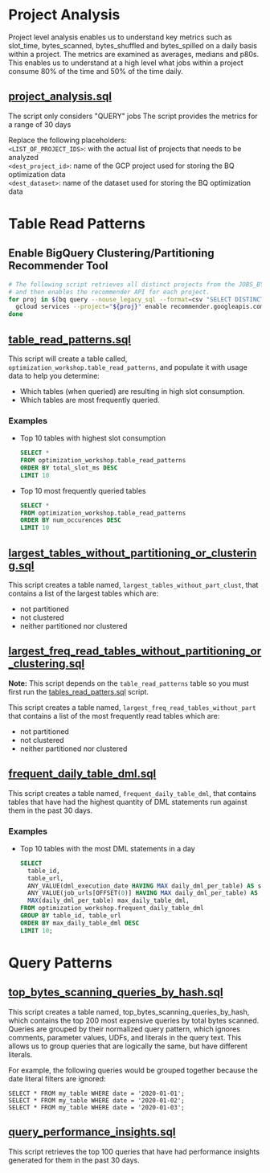 # Project Analysis
Project level analysis enables us to understand key metrics such as slot_time, bytes_scanned, bytes_shuffled  and bytes_spilled on a daily basis within a project. The metrics are examined as averages, medians and p80s. This enables us to understand at a high level what jobs within a project consume 80% of the time and 50% of the time daily.

## [project_analysis.sql](project_analysis.sql)

The script only considers "QUERY" jobs
The script provides the metrics for a range of 30 days

Replace the following placeholders:\
`<LIST_OF_PROJECT_IDS>`: with the actual list of projects that needs to be analyzed\
`<dest_project_id>`: name of the GCP project used for storing the BQ optimization data\
`<dest_dataset>`: name of the dataset used for storing the BQ optimization data

# Table Read Patterns

## Enable BigQuery Clustering/Partitioning Recommender Tool

```bash
# The following script retrieves all distinct projects from the JOBS_BY_ORGANIZATION view
# and then enables the recommender API for each project.
for proj in $(bq query --nouse_legacy_sql --format=csv "SELECT DISTINCT project_id FROM \`region-us\`.INFORMATION_SCHEMA.JOBS_BY_ORGANIZATION" | sed 1d); do
  gcloud services --project="${proj}" enable recommender.googleapis.com &
done
```

## [table_read_patterns.sql](table_read_patterns.sql)
This script will create a table called, `optimization_workshop.table_read_patterns`, and populate it with usage data to help you determine:
* Which tables (when queried) are resulting in high slot consumption.
* Which tables are most frequently queried.



### Examples

* Top 10 tables with highest slot consumption

    ```sql
    SELECT *
    FROM optimization_workshop.table_read_patterns
    ORDER BY total_slot_ms DESC
    LIMIT 10
    ```

* Top 10 most frequently queried tables

    ```sql
    SELECT *
    FROM optimization_workshop.table_read_patterns
    ORDER BY num_occurences DESC
    LIMIT 10
    ```

## [largest_tables_without_partitioning_or_clustering.sql](largest_freq_read_tables_without_partitioning_or_clustering.sql)

This script creates a table named, `largest_tables_without_part_clust`,
that contains a list of the largest tables which are:
  - not partitioned
  - not clustered
  - neither partitioned nor clustered

## [largest_freq_read_tables_without_partitioning_or_clustering.sql](largest_freq_read_tables_without_partitioning_or_clustering.sql)

**Note:** This script depends on the `table_read_patterns` table so you must first run the [tables_read_patters.sql](table_read_patterns.sql) script.

This script creates a table named, `largest_freq_read_tables_without_part`
that contains a list of the most frequently read tables which are:
  - not partitioned
  - not clustered
  - neither partitioned nor clustered

## [frequent_daily_table_dml.sql](frequent_daily_table_dml.sql)

This script creates a table named, `frequent_daily_table_dml`, that contains tables that have had the highest quantity of DML statements run against them in the past 30 days.

### Examples

* Top 10 tables with the most DML statements in a day

  ```sql
  SELECT
    table_id,
    table_url,
    ANY_VALUE(dml_execution_date HAVING MAX daily_dml_per_table) AS sample_dml_execution_date,
    ANY_VALUE(job_urls[OFFSET(0)] HAVING MAX daily_dml_per_table) AS sample_dml_job_url,
    MAX(daily_dml_per_table) max_daily_table_dml,
  FROM optimization_workshop.frequent_daily_table_dml
  GROUP BY table_id, table_url
  ORDER BY max_daily_table_dml DESC
  LIMIT 10;
  ```

# Query Patterns

## [top_bytes_scanning_queries_by_hash.sql](top_bytes_scanning_queries_by_hash.sql)

This script creates a table named, top_bytes_scanning_queries_by_hash, 
which contains the top 200 most expensive queries by total bytes scanned.
Queries are grouped by their normalized query pattern, which ignores
comments, parameter values, UDFs, and literals in the query text.
This allows us to group queries that are logically the same, but
have different literals. 

For example, the following queries would be grouped together because the date literal filters are ignored:
  ```
  SELECT * FROM my_table WHERE date = '2020-01-01';
  SELECT * FROM my_table WHERE date = '2020-01-02';
  SELECT * FROM my_table WHERE date = '2020-01-03';
  ```

## [query_performance_insights.sql](query_performance_insights.sql)

This script retrieves the top 100 queries that have had performance insights
generated for them in the past 30 days.
